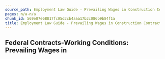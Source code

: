 ```yaml
---
source_path: Employment Law Guide - Prevailing Wages in Construction Contracts.md
pages: n/a-n/a
chunk_id: 569e07e68817fc05d3cb4aaa17b3c086b9b84f1a
title: Employment Law Guide - Prevailing Wages in Construction Contracts
---
```

## Federal Contracts-Working Conditions: Prevailing Wages in
